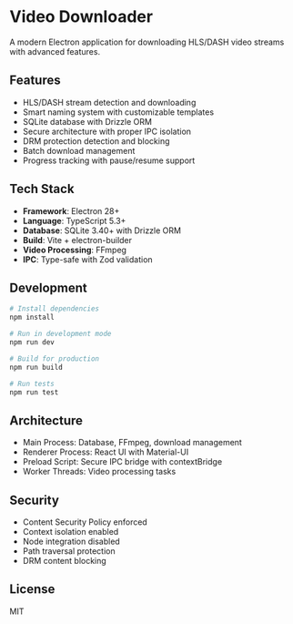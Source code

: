 # Video Downloader

A modern Electron application for downloading HLS/DASH video streams with advanced features.

## Features

- HLS/DASH stream detection and downloading
- Smart naming system with customizable templates
- SQLite database with Drizzle ORM
- Secure architecture with proper IPC isolation
- DRM protection detection and blocking
- Batch download management
- Progress tracking with pause/resume support

## Tech Stack

- **Framework**: Electron 28+
- **Language**: TypeScript 5.3+
- **Database**: SQLite 3.40+ with Drizzle ORM
- **Build**: Vite + electron-builder
- **Video Processing**: FFmpeg
- **IPC**: Type-safe with Zod validation

## Development

```bash
# Install dependencies
npm install

# Run in development mode
npm run dev

# Build for production
npm run build

# Run tests
npm run test
```

## Architecture

- Main Process: Database, FFmpeg, download management
- Renderer Process: React UI with Material-UI
- Preload Script: Secure IPC bridge with contextBridge
- Worker Threads: Video processing tasks

## Security

- Content Security Policy enforced
- Context isolation enabled
- Node integration disabled
- Path traversal protection
- DRM content blocking

## License

MIT